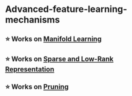 # Advanced-feature-learning-mechanisms

## ⭐ Works on [Manifold Learning](Manifold-Learning/summary.md)

## ⭐ Works on [Sparse and Low-Rank Representation](Sparse-and-Low-Rank-Representation/summary.md)

## ⭐ Works on [Pruning](Pruning/summary.md)
